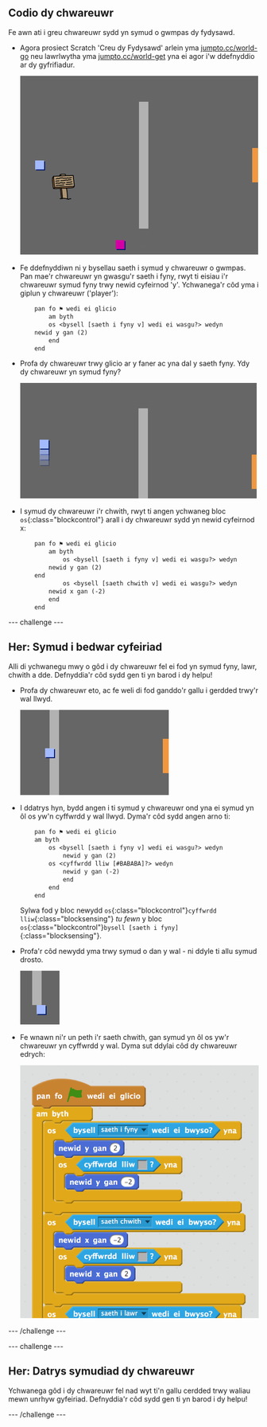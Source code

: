 ## Codio dy chwareuwr

Fe awn ati i greu chwareuwr sydd yn symud o gwmpas dy fydysawd.

+ Agora prosiect Scratch 'Creu dy Fydysawd' arlein yma <a href="http://jumpto.cc/world-go" target="_blank">jumpto.cc/world-go</a> neu lawrlwytha yma <a href="http://jumpto.cc/world-get" target="_blank">jumpto.cc/world-get</a> yna ei agor i'w ddefnyddio ar dy gyfrifiadur.

	![screenshot](images/world-starter.png)

+ Fe ddefnyddiwn ni y bysellau saeth i symud y chwareuwr o gwmpas. Pan mae'r chwareuwr yn gwasgu'r saeth i fyny, rwyt ti eisiau i'r chwareuwr symud fyny trwy newid cyfeirnod 'y'. Ychwanega'r côd yma i giplun y chwareuwr ('player'):

	```blocks
		pan fo ⚑ wedi ei glicio
			am byth
   			os <bysell [saeth i fyny v] wedi ei wasgu?> wedyn
      	newid y gan (2)
   			end
		end

	```

+ Profa dy chwareuwr trwy glicio ar y faner ac yna dal y saeth fyny. Ydy dy chwareuwr yn symud fyny?

	![screenshot](images/world-up.png)

+ I symud dy chwareuwr i'r chwith, rwyt ti angen ychwaneg bloc `os`{:class="blockcontrol"} arall i dy chwareuwr sydd yn newid cyfeirnod x:

	```blocks
		pan fo ⚑ wedi ei glicio
			am byth
   				os <bysell [saeth i fyny v] wedi ei wasgu?> wedyn
      		newid y gan (2)
   		end
   				os <bysell [saeth chwith v] wedi ei wasgu?> wedyn
      		newid x gan (-2)
   			end
		end
	```
--- challenge ---

## Her: Symud i bedwar cyfeiriad
Alli di ychwanegu mwy o gôd i dy chwareuwr fel ei fod yn symud fyny, lawr, chwith a dde. Defnyddia'r côd sydd gen ti yn barod i dy helpu!

+ Profa dy chwareuwr eto, ac fe weli di fod ganddo'r gallu i gerdded trwy'r wal llwyd.

	![screenshot](images/world-walls.png)

+ I ddatrys hyn, bydd angen i ti symud y chwareuwr ond yna ei symud yn ôl os yw'n cyffwrdd y wal llwyd. Dyma'r côd sydd angen arno ti:

	```blocks
		pan fo ⚑ wedi ei glicio
		am byth
   			os <bysell [saeth i fyny v] wedi ei wasgu?> wedyn
      			newid y gan (2)
      		os <cyffwrdd lliw [#BABABA]?> wedyn
         		newid y gan (-2)
      			end
   			end
		end
	```

	Sylwa fod y bloc newydd `os`{:class="blockcontrol"}`cyffwrdd lliw`{:class="blocksensing"} _tu fewn_ y bloc `os`{:class="blockcontrol"}`bysell [saeth i fyny]`{:class="blocksensing"}.

+ Profa'r côd newydd yma trwy symud o dan y wal - ni ddyle ti allu symud drosto.

	![screenshot](images/world-walls-test.png)

+ Fe wnawn ni'r un peth i'r saeth chwith, gan symud yn ôl os yw'r chwareuwr yn cyffwrdd y wal. Dyma sut ddylai côd dy chwareuwr edrych:

	![screenshot](images/world-wall-code.png)
	
--- /challenge ---

--- challenge ---
	
## Her: Datrys symudiad dy chwareuwr 
Ychwanega gôd i dy chwareuwr fel nad wyt ti'n gallu cerdded trwy waliau mewn unrhyw gyfeiriad. Defnyddia'r côd sydd gen ti yn barod i dy helpu!

--- /challenge ---
